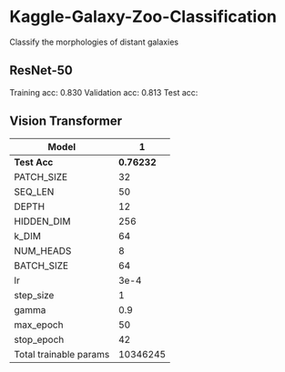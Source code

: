 # Kaggle-Galaxy-Zoo-Classification
Classify the morphologies of distant galaxies


## ResNet-50

Training acc: 0.830
Validation acc: 0.813
Test acc: 






## Vision Transformer

| Model | 1 |
| ----------- | ----------- |
| **Test Acc** | **0.76232** |
| PATCH_SIZE | 32 |
| SEQ_LEN | 50 |
| DEPTH | 12 |
| HIDDEN_DIM | 256 |
| k_DIM | 64 |
| NUM_HEADS | 8 |
| BATCH_SIZE | 64 |
| lr | 3e-4 |
| step_size | 1 |
| gamma | 0.9 |
| max_epoch | 50 |
| stop_epoch | 42 |
| Total trainable params | 10346245 |

